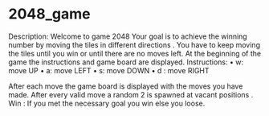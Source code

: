 # 2048_game

Description:
Welcome to game 2048 
Your goal is to achieve the winning number by moving the tiles in different directions . You have to keep moving the tiles until you win or until there are no moves left. At the beginning of the game the instructions and game board  are displayed.
Instructions:
•	w: move UP
•	a: move LEFT
•	s: move DOWN
•	d :  move RIGHT 

After each move the game board is displayed with the moves you have made. After every  valid move a random 2 is spawned at vacant positions . 
Win : 
If you met the necessary goal you win else you loose. 
 
